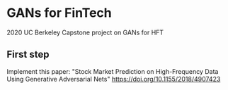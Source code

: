 # GANs for FinTech

2020 UC Berkeley Capstone project on GANs for HFT

## First step

Implement this paper:
"Stock Market Prediction on High-Frequency Data Using Generative Adversarial Nets" https://doi.org/10.1155/2018/4907423